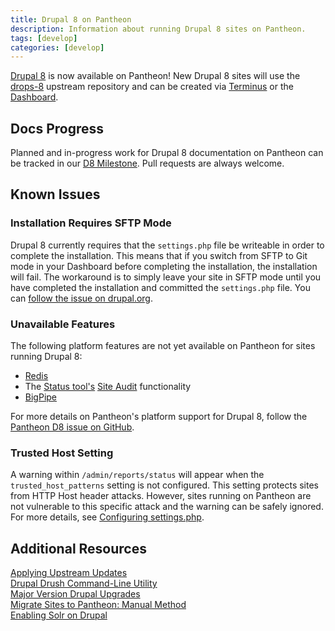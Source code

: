```yaml
---
title: Drupal 8 on Pantheon
description: Information about running Drupal 8 sites on Pantheon.
tags: [develop]
categories: [develop]
---
```


[Drupal 8](https://www.drupal.org/drupal-8.0) is now available on Pantheon! New Drupal 8 sites will use the [drops-8](https://github.com/pantheon-systems/drops-8) upstream repository and can be created via [Terminus](/docs/terminus) or the [Dashboard](https://dashboard.pantheon.io/products/drupal8/spinup).

## Docs Progress
Planned and in-progress work for Drupal 8 documentation on Pantheon can be tracked in our <a href="https://github.com/pantheon-systems/documentation/issues?q=is%3Aopen+is%3Aissue+milestone%3AD8">D8 Milestone</a>. Pull requests are always welcome.

## Known Issues

### Installation Requires SFTP Mode
Drupal 8 currently requires that the `settings.php` file be writeable in order to complete the installation. This means that if you switch from SFTP to Git mode in your Dashboard before completing the installation, the installation will fail. The workaround is to simply leave your site in SFTP mode until you have completed the installation and committed the `settings.php` file. You can [follow the issue on drupal.org](https://www.drupal.org/node/2156401).

### Unavailable Features
The following platform features are not yet available on Pantheon for sites running Drupal 8:

 - [Redis](/docs/redis/#drupal-8-sites)
 - The [Status tool's](/docs/drupal-launch-check) [Site Audit](https://www.drupal.org/project/site_audit) functionality
 - [BigPipe](https://www.drupal.org/documentation/modules/big_pipe)

For more details on Pantheon's platform support for Drupal 8, follow the [Pantheon D8 issue on GitHub](https://github.com/pantheon-systems/drops-8/issues?q=is%3Aopen).

### Trusted Host Setting
A warning within `/admin/reports/status` will appear when the `trusted_host_patterns` setting is not configured. This setting protects sites from HTTP Host header attacks. However, sites running on Pantheon are not vulnerable to this specific attack and the warning can be safely ignored. For more details, see [Configuring settings.php](/docs/settings-php/#trusted-host-setting).
## Additional Resources

[Applying Upstream Updates](/docs/upstream-updates)  
[Drupal Drush Command-Line Utility](/docs/drush)  
[Major Version Drupal Upgrades](/docs/drupal-updates#upgrade-to-drupal-8)  
[Migrate Sites to Pantheon: Manual Method](/docs/migrate-manual)  
[Enabling Solr on Drupal](/docs/solr-drupal-8)
